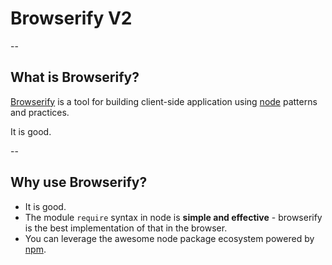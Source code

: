 # Browserify V2 

--

## What is Browserify?

[Browserify](https://github.com/substack/node-browserify) is a tool for building client-side application using [node](https://nodejs.org/) patterns and practices.

It is good.

--

## Why use Browserify?

- It is good.
- The module `require` syntax in node is __simple and effective__ - browserify is the best implementation of that in the browser.
- You can leverage the awesome node package ecosystem powered by [npm](https://npmjs.org/).
